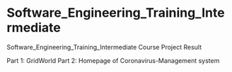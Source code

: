 # Software_Engineering_Training_Intermediate

Software_Engineering_Training_Intermediate Course Project Result

Part 1: GridWorld
Part 2: Homepage of Coronavirus-Management system
